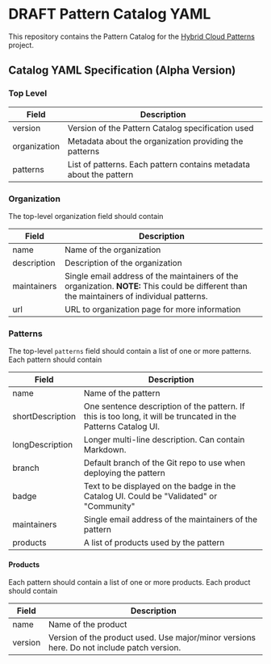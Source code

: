 # DRAFT Pattern Catalog YAML

This repository contains the Pattern Catalog for the [Hybrid Cloud Patterns](https://hybrid-cloud-patterns.io/) project.

## Catalog YAML Specification (Alpha Version)

### Top Level

| Field | Description |
| ----- | ----------- |
| version | Version of the Pattern Catalog specification used |
| organization | Metadata about the organization providing the patterns |
| patterns | List of patterns. Each pattern contains metadata about the pattern |

### Organization

The top-level organization field should contain

| Field | Description |
| ----- | ----------- |
| name  | Name of the organization |
| description | Description of the organization |
| maintainers | Single email address of the maintainers of the organization. **NOTE:** This could be different than the maintainers of individual patterns.
| url | URL to organization page for more information |

### Patterns

The top-level `patterns` field should contain a list of one or more patterns. Each pattern should contain

| Field | Description |
| ----- | ----------- |
| name | Name of the pattern |
| shortDescription | One sentence description of the pattern. If this is too long, it will be truncated in the Patterns Catalog UI. |
| longDescription | Longer multi-line description. Can contain Markdown. |
| branch | Default branch of the Git repo to use when deploying the pattern |
| badge | Text to be displayed on the badge in the Catalog UI. Could be "Validated" or "Community" |
| maintainers | Single email address of the maintainers of the pattern |
| products | A list of products used by the pattern |

#### Products

Each pattern should contain a list of one or more products. Each product should contain

| Field | Description |
| ----- | ----------- |
| name | Name of the product |
| version | Version of the product used. Use major/minor versions here. Do not include patch version. |
